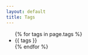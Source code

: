 ```yaml
---
layout: default
title: Tags
---
```


<ul>
  {% for tags in page.tags %}
    <li>{{ tags }}</li>
  {% endfor %}
</ul>
